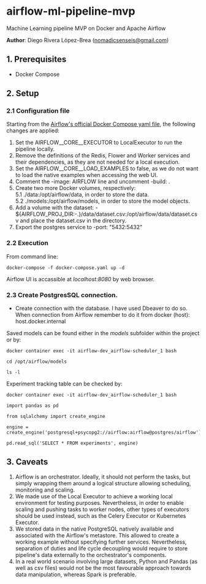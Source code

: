 # airflow-ml-pipeline-mvp

Machine Learning pipeline MVP on Docker and Apache Airflow

__Author__: Diego Rivera López-Brea (nomadicsenseis@gmail.com)

## 1. Prerequisites

- Docker Compose

## 2. Setup 

### 2.1 Configuration file

Starting from the [Airflow's official Docker Compose yaml file](https://airflow.apache.org/docs/apache-airflow/stable/docker-compose.yaml), the following changes are applied:

1. Set the AIRFLOW__CORE__EXECUTOR to LocalExecutor to run the pipeline locally.
2. Remove the definitions of the Redis, Flower and Worker services and their dependencies, as they are not needed for a local execution. 
3. Set the AIRFLOW__CORE__LOAD_EXAMPLES to false, as we do not want to load the native examples when accessing the web UI.
4. Comment the -image: AIRFLOW line and uncomment -build: . 
5. Create two more Docker volumes, respectively:
   5.1 ./data:/opt/airflow/data, in order to store the data.
   5.2 ./models:/opt/airflow/models, in order to store the model objects.
6. Add a volume with the dataset: - ${AIRFLOW_PROJ_DIR:-.}/data/dataset.csv:/opt/airflow/data/dataset.csv and place the dataset.csv in the directory.
7. Export the postgres service to -port: "5432:5432"

### 2.2 Execution

From command line:

```
docker-compose -f docker-compose.yaml up -d
```

Airflow UI is accassible at _localhost:8080_ by web browser.

### 2.3 Create PostgresSQL connection.

- Create connection with the database. I have used Dbeaver to do so. When connection from Airflow remember to do it from docker (host): host.docker.internal 

Saved models can be found either in the _models_ subfolder within the project or by:

```
docker container exec -it airflow-dev_airflow-scheduler_1 bash

cd /opt/airflow/models

ls -l
```

Experiment tracking table can be checked by:

```
docker container exec -it airflow-dev_airflow-scheduler_1 bash

import pandas as pd

from sqlalchemy import create_engine

engine = create_engine('postgresql+psycopg2://airflow:airflow@postgres/airflow')

pd.read_sql('SELECT * FROM experiments', engine)
```

## 3. Caveats

1. Airflow is an orchestrator. Ideally, it should not perform the tasks, but simply wrapping them around a logical structure allowing scheduling, monitoring and scaling.
2. We made use of the Local Executor to achieve a working local environment for testing purposes. Nevertheless, in order to enable scaling and pushing tasks to worker nodes, other types of executors should be used instead, such as the Celery Executor or Kubernetes Executor.
3. We stored data in the native PostgreSQL natively available and associated with the Airflow's metastore. This allowed to create a working example without specifying further services. Nevertheless, separation of duties and life cycle decoupling would require to store pipeline's data externally to the orchestrator's components.
4. In a real world scenario involving large datasets, Python and Pandas (as well as csv files) would not be the most favourable approach towards data manipulation, whereas Spark is preferable.


